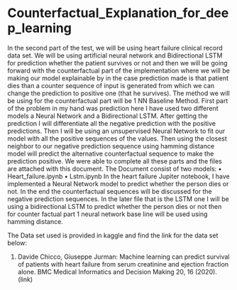 # Counterfactual_Explanation_for_deep_learning
In the second part of the test, we will be using heart failure clinical record data set. We will be using artificial neural network and Bidirectional LSTM for prediction whether the patient survives or not and then we will be going forward with the counterfactual part of the implementation where we will be making our model explainable by in the case prediction made is that patient dies than a counter sequence of input is generated from which we can change the prediction to positive one (that he survives). The method we will be using for the counterfactual part will be 1 NN Baseline Method.
First part of the problem in my hand was prediction here I have used two different models a Neural Network and a Bidirectional LSTM.  After getting the prediction I will differentiate all the negative prediction with the positive predictions. Then I will be using an unsupervised Neural Network to fit our model with all the positive sequences of the values. Then using the closest neighbor to our negative prediction sequence using hamming distance model will predict the alternative counterfactual sequence to make the prediction positive.
We were able to complete all these parts and the files are attached with this document.
The Document consist of two models:
•	Heart_failure.ipynb
•	Lstm.ipynb
In the heart failure Jupiter notebook, I have implemented a Neural Network model to predict whether the person dies or not. In the end the counterfactual sequences will be discussed for the negative prediction sequences.
 In the later file that is the LSTM one I will be using a bidirectional LSTM to predict whether the person dies or not then for counter factual part 1 neural network base line will be used using hamming distance.

The Data set used is provided in kaggle and find the link for the data set below:

1.	Davide Chicco, Giuseppe Jurman: Machine learning can predict survival of patients with heart failure from serum creatinine and ejection fraction alone. BMC Medical Informatics and Decision Making 20, 16 (2020). (link)
